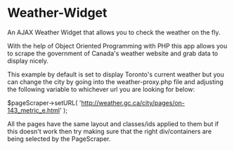 # Weather-Widget
An AJAX Weather Widget that allows you to check the weather on the fly.

With the help of Object Oriented Programming with PHP this app allows you to scrape the government of Canada's weather website and grab data to display nicely.

This example by default is set to display Toronto's current weather but you can change the city by going into the weather-proxy.php file and adjusting the following variable to whichever url you are looking for below:

$pageScraper->setURL( 'http://weather.gc.ca/city/pages/on-143_metric_e.html' );

All the pages have the same layout and classes/ids applied to them but if this doesn't work then try making sure that the right div/containers are being selected by the PageScraper.
